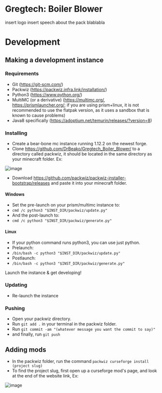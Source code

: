 # Gregtech: Boiler Blower
insert logo
insert speech about the pack blablabla

# Development

## Making a development instance

### Requirements
- Git (https://git-scm.com/)
- Packwiz (https://packwiz.infra.link/installation/)
- Python3 (https://www.python.org/)
- MultiMC (or a derivative) (https://multimc.org/, https://prismlauncher.org/; if you are using prism+linux, it is not recommended to use the flatpak version, as it uses a sandbox that is known to cause problems)
- Java8 specifically (https://adoptium.net/temurin/releases/?version=8)

### Installing
- Create a bear-bone mc instance running 1.12.2 on the newest forge.
- Clone https://github.com/DrBeako/Gregtech_Boiler_Blower/ to a directory called packwiz, it should be located in the same directory as your minecraft folder. Ex:

![image](https://github.com/DrBeako/Gregtech_Boiler_Blower/assets/77862418/b846f4a4-2fac-4a5d-8496-020bac74e6b9)

- Download https://github.com/packwiz/packwiz-installer-bootstrap/releases and paste it into your minecraft folder.
#### Windows
- Set the pre-launch on your prism/multimc instance to: 
- `cmd /c python3 "$INST_DIR/packwiz/update.py"`
- And the post-launch to:
- `cmd /c python3 "$INST_DIR/packwiz/generate.py"`
#### Linux
- If your python command runs python3, you can use just python.
- Prelaunch:
- `/bin/bash -c python3 "$INST_DIR/packwiz/update.py"`
- Postlaunch:
- `/bin/bash -c python3 "$INST_DIR/packwiz/generate.py"`

Launch the instance & get developing!

### Updating
- Re-launch the instance

### Pushing
- Open your packwiz directory.
- Run `git add .` in your terminal in the packwiz folder.
- Run `git commit -am "(whatever message you want the commit to say)"`
- and finally, run `git push`

## Adding mods

- In the packwiz folder, run the command `packwiz curseforge install (project slug)`
- To find the project slug, first open up a curseforge mod's page, and look at the end of the website link, Ex:

![image](https://github.com/DrBeako/Gregtech_Boiler_Blower/assets/77862418/fa80f288-7f58-42bb-a418-6b3c0e90a73b)


